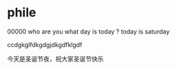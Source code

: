# phile

00000
who are you
what day is today ?
today is saturday

ccdgkglfdkgdgjdkgdfklgdf

今天是圣诞节夜，祝大家圣诞节快乐
